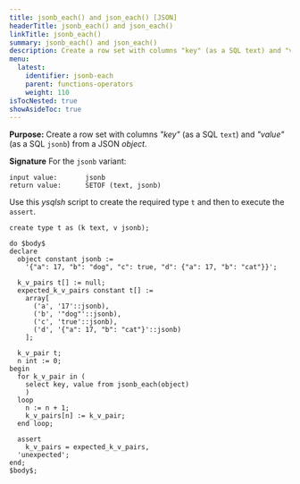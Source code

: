 ```yaml
---
title: jsonb_each() and json_each() [JSON]
headerTitle: jsonb_each() and json_each()
linkTitle: jsonb_each()
summary: jsonb_each() and json_each()
description: Create a row set with columns "key" (as a SQL text) and "value" (as a SQL jsonb) from a JSON object.
menu:
  latest:
    identifier: jsonb-each
    parent: functions-operators
    weight: 110
isTocNested: true
showAsideToc: true
---
```


**Purpose:** Create a row set with columns _"key"_ (as a SQL `text`) and _"value"_ (as a SQL `jsonb`) from a JSON _object_.

**Signature** For the `jsonb` variant:

```
input value:       jsonb
return value:      SETOF (text, jsonb)
```

Use this _ysqlsh_ script to create the required type `t` and then to execute the `assert`.

```postgresql
create type t as (k text, v jsonb);

do $body$
declare
  object constant jsonb :=
    '{"a": 17, "b": "dog", "c": true, "d": {"a": 17, "b": "cat"}}';

  k_v_pairs t[] := null;
  expected_k_v_pairs constant t[] := 
    array[
      ('a', '17'::jsonb),
      ('b', '"dog"'::jsonb),
      ('c', 'true'::jsonb),
      ('d', '{"a": 17, "b": "cat"}'::jsonb)
    ];

  k_v_pair t;
  n int := 0;
begin
  for k_v_pair in (
    select key, value from jsonb_each(object)
    )
  loop
    n := n + 1;
    k_v_pairs[n] := k_v_pair;
  end loop;

  assert
    k_v_pairs = expected_k_v_pairs,
  'unexpected';
end;
$body$;
```

